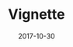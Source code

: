 ---
title: Vignette
description: Vignette is an open source project investigating new ways of encouraging narrative creation from personal media. 
tags:
 - tag: photography
   link: http://exclav.es/2016/07/04/near-duplicate-detection-wavelets/
 - tag: writing
   link: https://www.buzzfeed.com/loganwilliams/lessons-from-narratology
 - tag: interactive
   link: /projects-static/parks-game
 - tag: docs
   link: http://vignette.cool/blog
 - tag: ml
   link: http://vignette.cool/2016/10/07/analyzing-images-social-interest.html
 - tag: js
   link: https://github.com/vignettist/timeline-app
 - tag: python
   link: https://github.com/vignettist/image-import
externalURL: http://vignette.cool
date: 2017-10-30
year: 2016-2017
featured: true
---